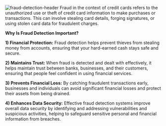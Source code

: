 
![fraud-detection-header](https://github.com/user-attachments/assets/9cd103b1-805d-40d4-8faf-f2b9d745926a)
Fraud in the context of credit cards refers to the unauthorized use or theft of credit card information to make purchases or transactions. This can involve stealing card details, forging signatures, or using stolen card data for fraudulent charges.

<b> Why Is Fraud Detection Important? </b>

<b>1) Financial Protection:</b> Fraud detection helps prevent thieves from stealing money from accounts, ensuring that your hard-earned cash stays safe and secure.

<b>2) Maintains Trust: </b> When fraud is detected and dealt with effectively, it helps maintain trust between banks, businesses, and their customers, ensuring that people feel confident in using financial services.

<b>3) Prevents Financial Loss:</b> By catching fraudulent transactions early, businesses and individuals can avoid significant financial losses and protect their assets from being drained.

<b>4) Enhances Data Security:</b> Effective fraud detection systems improve overall data security by identifying and addressing vulnerabilities and suspicious activities, helping to safeguard sensitive personal and financial information from breaches.






